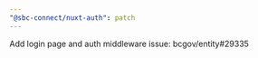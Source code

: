 ```yaml
---
"@sbc-connect/nuxt-auth": patch
---
```


Add login page and auth middleware issue: bcgov/entity#29335
